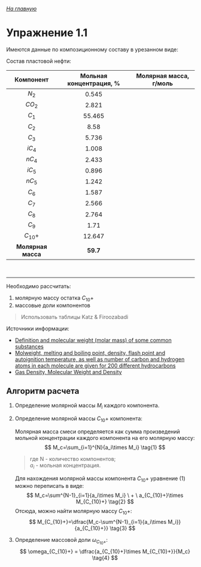 ﻿*[На главную](https://mpt1901.github.io/)*

# Упражнение 1.1
Имеются данные по композиционному составу в урезанном виде:

Состав пластовой нефти:

|Компонент|Мольная концентрация, %|Молярная масса, г/моль|
|:-------:|:----------------------:|:---:|
|$N_2$|0.545|
|$CO_2$|2.821|
|$C_1$|55.465|
|$C_2$|8.58|
|$C_3$|5.736|
|$iC_4$|1.008|
|$nC_4$|2.433|
|$iC_5$|0.896|
|$nC_5$|1.242|
|$C_6$|1.587|
|$C_7$|2.566|
|$C_8$|2.764|
|$C_9$|1.71|
|$C_{10}+$|12.647|
|**Молярная масса**|**59.7**|

&nbsp;

---

Необходимо рассчитать:

1. молярную массу остатка $C_{10}+$
2. массовые доли компонентов
> Использовать таблицы Katz & Firoozabadi

Источники информации:

* [Definition and molecular weight (molar mass) of some common substances ](https://www.engineeringtoolbox.com/molecular-weight-gas-vapor-d_1156.html)
* [Molweight, melting and boiling point, density, flash point and autoignition temperature, as well as number of carbon and hydrogen atoms in each molecule are given for 200 different hydrocarbons ](https://www.engineeringtoolbox.com/hydrocarbon-boiling-melting-flash-autoignition-point-density-gravity-molweight-d_1966.html)
* [Gas Density, Molecular Weight and Density](http://www.teknopoli.com/PDF/Gas_Density_Table.pdf)



## Алгоритм расчета

1. Определение молярной массы $M_i$ каждого компонента.
2. Определение молярной массы $C_{10}+$ компонента:
   
    Молярная масса смеси определяется как сумма произведений мольной концентрации каждого компонента на его молярную массу:
    $$
    M_c=\sum_{i=1}^{N}{a_i\times M_i}
    \tag{1}
    $$

    >где N - количество компонентов;  
$a_i$ - мольная концентрация.


    Для нахождения молярной массы компонента $C_{10}+$ уравнение (1) можно переписать в виде:
    $$
    M_c=\sum^{N-1}_{i=1}{a_i\times M_i} \ + \ a_{C_{10}+}\times M_{C_{10}+}
    \tag{2}
    $$
    Отсюда, можно найти молярную массу $C_{10}+$:
    $$
    M_{C_{10}+}=\dfrac{M_c-\sum^{N-1}_{i=1}{a_i\times M_i}}{a_{C_{10}+}}
    \tag{3}
    $$
3. Определение массовой доли $\omega_{C_{10}+}$:
    $$
    \omega_{C_{10}+} = \dfrac{a_{C_{10}+}\times M_{C_{10}+}}{M_c}
    \tag{4}
    $$
